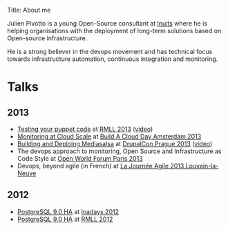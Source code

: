 Title: About me

Julien Pivotto is a young Open-Source consultant at [Inuits](https://inuits.eu) where he is helping organisations with the deployment of long-term solutions based on Open-source infrastructure.

He is a strong believer in the devops movement and has technical focus towards infrastructure automation, continuous integration and monitoring.

# Talks

## 2013

* [Testing your puppet code](http://www.slideshare.net/roidelapluie/testing-your-puppet-code) at [RMLL 2013](http://2013.rmll.info) ([video](http://video.rmll.info/videos/testing-your-puppet-code/))
* [Monitoring at Cloud Scale](http://www.slideshare.net/roidelapluie/monitoring-at-cloud-scale) at [Build A Cloud Day Amsterdam 2013](http://bacdamsterdam.eventbrite.com)
* [Building and Deploing Mediasalsa](http://www.slideshare.net/roidelapluie/drupalcon-mediasalsa) at [DrupalCon Prague 2013](https://prague2013.drupal.org/) ([video](http://www.youtube.com/watch?v=kmy2h8Q-UOc))
* The devops approach to monitoring, Open Source and Infrastructure as Code Style at [Open World Forum Paris 2013](http://www.openworldforum.org/en/)
* Devops, beyond agile (in French) at [La Journée Agile 2013 Louvain-la-Neuve](http://journeeagile.be/)

## 2012

* [PostgreSQL 9.0 HA](http://www.slideshare.net/roidelapluie/postgresql-90-ha) at [loadays 2012](http://loadays.org)
* [PostgreSQL 9.0 HA](http://www.slideshare.net/roidelapluie/postgresql-90-ha-at-rmll-2012) at [RMLL 2012](http://2012.rmll.info)
